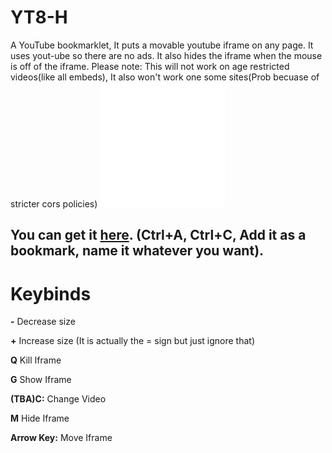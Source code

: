 # YT8-H
A YouTube bookmarklet, It puts a movable youtube iframe on any page.
It uses yout-ube so there are no ads.
It also hides the iframe when the mouse is off of the iframe.
Please note: This will not work on age restricted videos(like all embeds), It also won't work one some sites(Prob becuase of stricter cors policies)
![](/demos/ex.svg)
## You can get it [here](https://raw.githubusercontent.com/YT8-H/YT8-H/main/YT8-H.js). (Ctrl+A, Ctrl+C, Add it as a bookmark, name it whatever you want).
# Keybinds

**-** Decrease size <br />  

**+** Increase size (It is actually the = sign but just ignore that) <br />

**Q** Kill Iframe <br />  

**G** Show Iframe <br />  

**(TBA)C:** Change Video <br />  

**M** Hide Iframe <br />  

**Arrow Key:** Move Iframe <br />  

